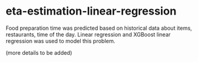 # eta-estimation-linear-regression
Food preparation time was predicted based on historical data about items, restaurants, time of the day. Linear regression and XGBoost linear regression was used to model this problem.

(more details to be added)
